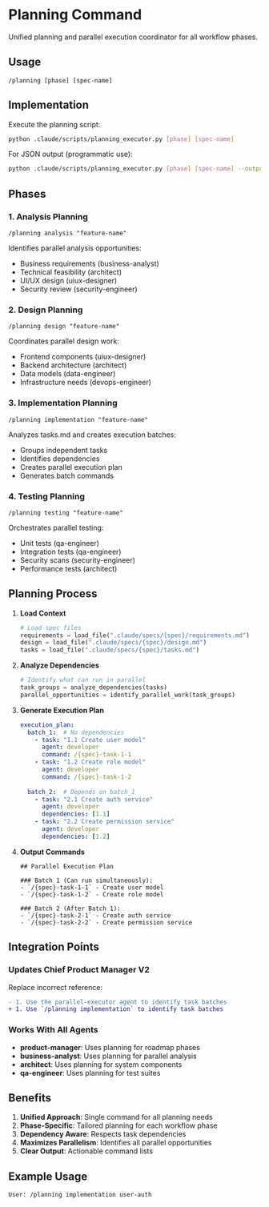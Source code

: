 # Planning Command

Unified planning and parallel execution coordinator for all workflow phases.

## Usage
```
/planning [phase] [spec-name]
```

## Implementation

Execute the planning script:
```bash
python .claude/scripts/planning_executor.py [phase] [spec-name]
```

For JSON output (programmatic use):
```bash
python .claude/scripts/planning_executor.py [phase] [spec-name] --output json
```

## Phases

### 1. Analysis Planning
```
/planning analysis "feature-name"
```
Identifies parallel analysis opportunities:
- Business requirements (business-analyst)
- Technical feasibility (architect)
- UI/UX design (uiux-designer)
- Security review (security-engineer)

### 2. Design Planning
```
/planning design "feature-name"
```
Coordinates parallel design work:
- Frontend components (uiux-designer)
- Backend architecture (architect)
- Data models (data-engineer)
- Infrastructure needs (devops-engineer)

### 3. Implementation Planning
```
/planning implementation "feature-name"
```
Analyzes tasks.md and creates execution batches:
- Groups independent tasks
- Identifies dependencies
- Creates parallel execution plan
- Generates batch commands

### 4. Testing Planning
```
/planning testing "feature-name"
```
Orchestrates parallel testing:
- Unit tests (qa-engineer)
- Integration tests (qa-engineer)
- Security scans (security-engineer)
- Performance tests (architect)

## Planning Process

1. **Load Context**
   ```python
   # Load spec files
   requirements = load_file(".claude/specs/{spec}/requirements.md")
   design = load_file(".claude/specs/{spec}/design.md")
   tasks = load_file(".claude/specs/{spec}/tasks.md")
   ```

2. **Analyze Dependencies**
   ```python
   # Identify what can run in parallel
   task_groups = analyze_dependencies(tasks)
   parallel_opportunities = identify_parallel_work(task_groups)
   ```

3. **Generate Execution Plan**
   ```yaml
   execution_plan:
     batch_1:  # No dependencies
       - task: "1.1 Create user model"
         agent: developer
         command: /{spec}-task-1-1
       - task: "1.2 Create role model"
         agent: developer
         command: /{spec}-task-1-2
     
     batch_2:  # Depends on batch_1
       - task: "2.1 Create auth service"
         agent: developer
         dependencies: [1.1]
       - task: "2.2 Create permission service"
         agent: developer
         dependencies: [1.2]
   ```

4. **Output Commands**
   ```
   ## Parallel Execution Plan
   
   ### Batch 1 (Can run simultaneously):
   - `/{spec}-task-1-1` - Create user model
   - `/{spec}-task-1-2` - Create role model
   
   ### Batch 2 (After Batch 1):
   - `/{spec}-task-2-1` - Create auth service
   - `/{spec}-task-2-2` - Create permission service
   ```

## Integration Points

### Updates Chief Product Manager V2
Replace incorrect reference:
```diff
- 1. Use the parallel-executor agent to identify task batches
+ 1. Use `/planning implementation` to identify task batches
```

### Works With All Agents
- **product-manager**: Uses planning for roadmap phases
- **business-analyst**: Uses planning for parallel analysis
- **architect**: Uses planning for system components
- **qa-engineer**: Uses planning for test suites

## Benefits

1. **Unified Approach**: Single command for all planning needs
2. **Phase-Specific**: Tailored planning for each workflow phase
3. **Dependency Aware**: Respects task dependencies
4. **Maximizes Parallelism**: Identifies all parallel opportunities
5. **Clear Output**: Actionable command lists

## Example Usage

```
User: /planning implementation user-auth